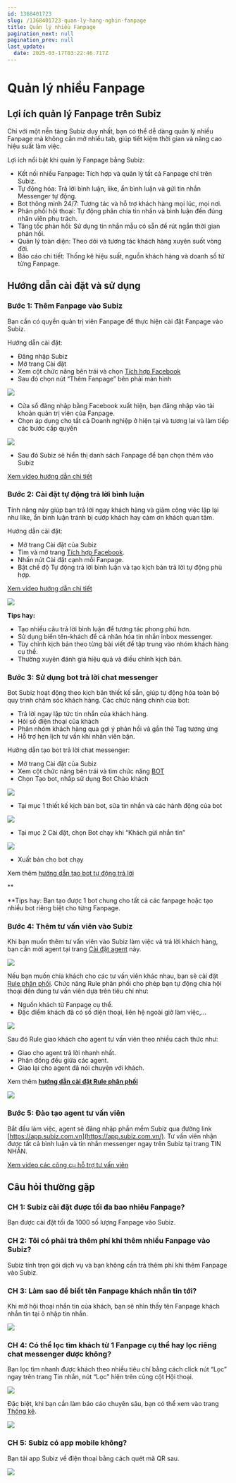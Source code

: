 ```yaml
---
id: 1368401723
slug: /1368401723-quan-ly-hang-nghin-fanpage
title: Quản lý nhiều Fanpage
pagination_next: null
pagination_prev: null
last_update:
  date: 2025-03-17T03:22:46.717Z
---
```


# Quản lý nhiều Fanpage



## Lợi ích quản lý Fanpage trên Subiz


Chỉ với một nền tảng Subiz duy nhất, bạn có thể dễ dàng quản lý nhiều Fanpage mà không cần mở nhiều tab, giúp tiết kiệm thời gian và nâng cao hiệu suất làm việc.

Lợi ích nổi bật khi quản lý Fanpage bằng Subiz:

- Kết nối nhiều Fanpage: Tích hợp và quản lý tất cả Fanpage chỉ trên Subiz.
- Tự động hóa: Trả lời bình luận, like, ẩn bình luận và gửi tin nhắn Messenger tự động.
- Bot thông minh 24/7: Tương tác và hỗ trợ khách hàng mọi lúc, mọi nơi.
- Phân phối hội thoại: Tự động phân chia tin nhắn và bình luận đến đúng nhân viên phụ trách.
- Tăng tốc phản hồi: Sử dụng tin nhắn mẫu có sẵn để rút ngắn thời gian phản hồi.
- Quản lý toàn diện: Theo dõi và tương tác khách hàng xuyên suốt vòng đời.
- Báo cáo chi tiết: Thống kê hiệu suất, nguồn khách hàng và doanh số từ từng Fanpage.
## Hướng dẫn cài đặt và sử dụng

### Bước 1: Thêm Fanpage vào Subiz


Bạn cần có quyền quản trị viên Fanpage để thực hiện cài đặt Fanpage vào Subiz.

Hướng dẫn cài đặt:

- Đăng nhập Subiz
- Mở trang Cài đặt
- Xem cột chức năng bên trái và chọn [Tích hợp Facebook](https://app.subiz.com.vn/settings/messenger)
- Sau đó chọn nút “Thêm Fanpage” bên phải màn hình


![](https://vcdn.subiz-cdn.com/file/fisgyrbrktlqadskgdrb_acpxkgumifuoofoosble/unnamed.png)




- Cửa sổ đăng nhập bằng Facebook xuất hiện, bạn đăng nhập vào tài khoản quản trị viên của Fanpage.
- Chọn áp dụng cho tất cả Doanh nghiệp ở hiện tại và tương lai và làm tiếp các bước cấp quyền


![](https://vcdn.subiz-cdn.com/file/fisgyrbrovkiqyuygvzx_acpxkgumifuoofoosble/unnamed.png)


- Sau đó Subiz sẽ hiển thị danh sách Fanpage để bạn chọn thêm vào Subiz

[Xem video hướng dẫn chi tiết](https://www.youtube.com/watch?v=kkzDSpR26dM&t=1s)
### Bước 2: Cài đặt tự động trả lời bình luận


Tính năng này giúp bạn trả lời ngay khách hàng và giảm công việc lặp lại như like, ẩn bình luận tránh bị cướp khách hay cảm ơn khách quan tâm.

Hướng dẫn cài đặt:

- Mở trang Cài đặt của Subiz
- Tìm và mở trang [Tích hợp Facebook](https://app.subiz.com.vn/settings/messenger).
- Nhấn nút Cài đặt cạnh mỗi Fanpage.
- Bật chế độ Tự động trả lời bình luận và tạo kịch bản trả lời tự động phù hợp.

[Xem video hướng dẫn chi tiết](https://www.youtube.com/watch?v=jAkRovJXnDE&t=4s)


![](https://vcdn.subiz-cdn.com/file/fisgyrbrtafzdstdyyzm_acpxkgumifuoofoosble/unnamed.png)


**Tips hay:**

- Tạo nhiều câu trả lời bình luận để tương tác phong phú hơn.
- Sử dụng biến tên-khách để cá nhân hóa tin nhắn inbox messenger.
- Tùy chỉnh kịch bản theo từng bài viết để tập trung vào nhóm khách hàng cụ thể.
- Thường xuyên đánh giá hiệu quả và điều chỉnh kịch bản.
### Bước 3: Sử dụng bot trả lời chat messenger


Bot Subiz hoạt động theo kịch bản thiết kế sẵn, giúp tự động hóa toàn bộ quy trình chăm sóc khách hàng. Các chức năng chính của bot:

- Trả lời ngay lập tức tin nhắn của khách hàng.
- Hỏi số điện thoại của khách
- Phân nhóm khách hàng qua gợi ý phản hồi và gắn thẻ Tag tương ứng
- Hỗ trợ hẹn lịch tư vấn khi nhân viên bận.

Hướng dẫn tạo bot trả lời chat messenger: 

- Mở trang Cài đặt của Subiz
- Xem cột chức năng bên trái và tìm chức năng [BOT](https://app.subiz.com.vn/bots)
- Chọn Tạo bot, nhấp sử dụng Bot Chào khách




![](https://vcdn.subiz-cdn.com/file/fisgyrbrxwqttvuqbrmj_acpxkgumifuoofoosble/unnamed.png)


- Tại mục 1 thiết kế kịch bản bot, sửa tin nhắn và các hành động của bot


![](https://vcdn.subiz-cdn.com/file/fisgyrbscghukwsnvzqa_acpxkgumifuoofoosble/unnamed.png)




- Tại mục 2 Cài đặt, chọn Bot chạy khi “Khách gửi nhắn tin”


![](https://vcdn.subiz-cdn.com/file/fisgyrbshezbjemhrsna_acpxkgumifuoofoosble/unnamed.png)




- Xuất bản cho bot chạy



Xem thêm [hướng dẫn tạo bot tự động trả lời](https://subiz.com.vn/docs/1540866648-bot-tu-dong-nhan-tin)

**

**Tips hay: Bạn tạo được 1 bot chung cho tất cả các fanpage hoặc tạo nhiều bot riêng biệt cho từng Fanpage.
### Bước 4: Thêm tư vấn viên vào Subiz


Khi bạn muốn thêm tư vấn viên vào Subiz làm việc và trả lời khách hàng, bạn cần mời agent tại trang [Cài đặt agent](https://app.subiz.com.vn/settings/agents) này.


![](https://vcdn.subiz-cdn.com/file/fisgyrbsloiwhrlkvwek_acpxkgumifuoofoosble/unnamed.png)


Nếu bạn muốn chia khách cho các tư vấn viên khác nhau, bạn sẽ cài đặt [Rule phân phối](https://app.subiz.com.vn/settings/rule-setting). Chức năng Rule phân phối cho phép bạn tự động chia hội thoại đến đúng tư vấn viên dựa trên tiêu chí như:

- Nguồn khách từ Fanpage cụ thể.
- Đặc điểm khách đã có số điện thoại, liên hệ ngoài giờ làm việc,...


![](https://vcdn.subiz-cdn.com/file/fisgyrdkumxtqoxnzizc_acpxkgumifuoofoosble/unnamed.png)


Sau đó Rule giao khách cho agent tư vấn viên theo nhiều cách thức như:

- Giao cho agent trả lời nhanh nhất.
- Phân đồng đều giữa các agent.
- Giao lại cho agent đã nói chuyện với khách.

Xem thêm **[hướng dẫn cài đặt Rule phân phối](https://subiz.com.vn/docs/972963943-rule-phan-phoi-hoi-thoai)**




![](https://vcdn.subiz-cdn.com/file/fisgyrdkypacsjpkhfor_acpxkgumifuoofoosble/unnamed.png)

### Bước 5: Đào tạo agent tư vấn viên


Bắt đầu làm việc, agent sẽ đăng nhập phần mềm Subiz qua đường link [https://app.subiz.com.vn](https://app.subiz.com.vn/). Tư vấn viên nhận được tất cả bình luận và tin nhắn messenger ngay trên Subiz tại trang TIN NHẮN. 



[Xem video các công cụ hỗ trợ tư vấn viên](https://www.youtube.com/watch?v=YLx3wXjoKUY)


















## Câu hỏi thường gặp

### CH 1: Subiz cài đặt được tối đa bao nhiêu Fanpage?


Bạn được cài đặt tối đa 1000 số lượng Fanpage vào Subiz.
### CH 2: Tôi có phải trả thêm phí khi thêm nhiều Fanpage vào Subiz?


Subiz tính trọn gói dịch vụ và bạn không cần trả thêm phí khi thêm Fanpage vào Subiz.
### CH 3: Làm sao để biết tên Fanpage khách nhắn tin tới?


Khi mở hội thoại nhắn tin của khách, bạn sẽ nhìn thấy tên Fanpage khách nhắn tin tại ô nhập tin nhắn.




![](https://vcdn.subiz-cdn.com/file/fisgyrbsxkqtjjgypfgt_acpxkgumifuoofoosble/unnamed.png)



### CH 4: Có thể lọc tìm khách từ 1 Fanpage cụ thể hay lọc riêng chat messenger được không?




Bạn lọc tìm nhanh được khách theo nhiều tiêu chí bằng cách click nút “Lọc” ngay trên trang Tin nhắn, nút “Lọc” hiện trên cùng cột Hội thoại.


![](https://vcdn.subiz-cdn.com/file/fisgyrbtahkekaihamww_acpxkgumifuoofoosble/unnamed.png)




Đặc biệt, khi bạn cần làm báo cáo chuyên sâu, bạn có thể xem vào trang [Thống kê](https://app.subiz.com.vn/new-reports/convo).


![](https://vcdn.subiz-cdn.com/file/fisgyrbteyigbokgxqra_acpxkgumifuoofoosble/unnamed.png)



### CH 5: Subiz có app mobile không?


Bạn tải app Subiz về điện thoại bằng cách quét mã QR sau.


![](https://vcdn.subiz-cdn.com/file/fisgyrbtjvlhhoecxuzs_acpxkgumifuoofoosble/unnamed.png)